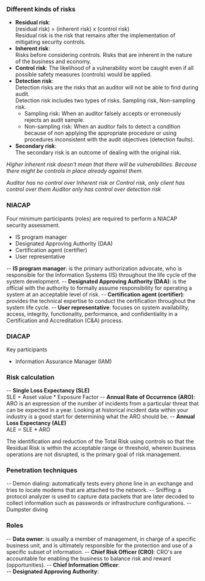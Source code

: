 ### Different kinds of risks
- **Residual risk**:  
  (residual risk) = (inherent risk) x (control risk)  
  Residual risk is the risk that remains after the implementation of mitigating security controls.
- **Inherent risk**:  
  Risks before considering controls. Risks that are inherent in the nature of the business and economy.
- **Control risk**:
  The likelihood of a vulnerability wont be caught even if all possible safety measures (controls) would be applied.
- **Detection risk**:  
  Detection risks are the risks that an auditor will not be able to find during audit.  
  Detection risk includes two types of risks. Sampling risk, Non-sampling risk.
  + Sampling risk: When an auditor falsely accepts or erroneously rejects an audit sample.
  + Non-sampling risk: When an auditor fails to detect a condition because of non applying the appropriate procedure or using procedures inconsistent with the audit objectives (detection faults).
- **Secondary risk**:  
  The secondary risk is an outcome of dealing with the original risk.

*Higher inherent risk doesn't mean that there will be vulnerabilities. Because there might be controls in place already against them.*

*Auditor has no control over Inherent risk or Control risk, only client has control over them*
*Auditor only has control over detection risk*

### NIACAP
Four minimum participants (roles) are required to perform a NIACAP security assessment.
- IS program manager
- Designated Approving Authority (DAA)
- Certification agent (certifier)
- User representative

-- **IS program manager**: is the primary authorization advocate, who is responsible for the Information Systems (IS) throughout the life cycle of the system development.
-- **Designated Approving Authority (DAA)**: is the official with the authority to formally assume responsibility for operating a system at an acceptable level of risk.
-- **Certification agent (certifier)**: provides the technical expertise to conduct the certification throughout the system life cycle.
-- **User representative**: focuses on system availability, access, integrity, functionality, performance, and confidentiality in a Certification and Accreditation (C&A) process.

### DIACAP
Key participants
- Information Assurance Manager (IAM)

### Risk calculation
-- **Single Loss Expectancy (SLE)**  
SLE = Asset value * Exposure Factor
-- **Annual Rate of Occurrence (ARO)**:  
ARO is an expression of the number of incidents from a particular threat that can be expected in a year. Looking at historical incident data within your industry is a good start for determining what the ARO should be.
-- **Annual Loss Expectancy (ALE)**  
ALE = SLE * ARO

The identification and reduction of the Total Risk using controls so that the Residual Risk is within the acceptable range or threshold, wherein business operations are not disrupted, is the primary goal of risk management.

### Penetration techniques
-- Demon dialing: automatically tests every phone line in an exchange and tries to locate modems that are attached to the network.
-- Sniffing: a protocol analyzer is used to capture data packets that are later decoded to collect information such as passwords or infrastructure configurations.
-- Dumpster diving

### Roles
-- **Data owner**:  is usually a member of management, in charge of a specific business unit, and is ultimately responsible for the protection and use of a specific subset  of information.
-- **Chief Risk Officer (CRO)**:  CRO's are accountable for enabling the business to balance risk and reward (opportunities). 
-- **Chief Information Officer**:  
-- **Designated Approving Authority**:  
<!--stackedit_data:
eyJoaXN0b3J5IjpbLTEwOTA0MzY5ODIsMTkyNTI4MDMzMCwxNj
U1ODc4NzQzLC03ODI5OTUwMDcsMTYyMTU2ODMwMSwyMDIyMTM2
ODQ2LDM4MzIxNzI4OCw4Nzc3MTQwNzgsLTExNTcwNTMzNzksNz
c0NDA2NzIyLC0yMDY0MTQ3ODQ2LDcyNDg3NDIxLDEzMjAyODI4
MTMsMTQzNzU1OTUxNCwtODg2NzU4MzkzLDE1ODg0NTgzNzgsLT
M0OTgxODQzNywzOTA5ODE2MTVdfQ==
-->